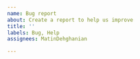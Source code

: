 ```yaml
---
name: Bug report
about: Create a report to help us improve
title: ''
labels: Bug, Help
assignees: MatinDehghanian

---
```



